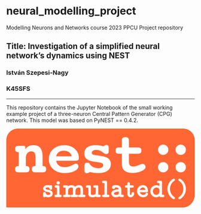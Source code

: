# neural_modelling_project
Modelling Neurons and Networks course 2023 PPCU Project repository

## Title: Investigation of a simplified neural network’s dynamics using NEST

### István Szepesi-Nagy
### K45SFS

------------

This repository contains the Jupyter Notebook of the small working example project of a three-neuron Central Pattern Generator (CPG) network. This model was based on PyNEST == 0.4.2.






![NEST logo](https://github.com/nest/nest-simulator/raw/master/doc/logos/nest-simulated.png)
